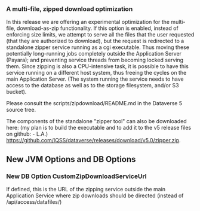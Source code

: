 ### A multi-file, zipped download optimization

In this release we are offering an experimental optimization for the
multi-file, download-as-zip functionality. If this option is enabled,
instead of enforcing size limits, we attempt to serve all the files
that the user requested (that they are authorized to download), but
the request is redirected to a standalone zipper service running as a
cgi executable. Thus moving these potentially long-running jobs
completely outside the Application Server (Payara); and preventing
service threads from becoming locked serving them. Since zipping is
also a CPU-intensive task, it is possible to have this service running
on a different host system, thus freeing the cycles on the main
Application Server. (The system running the service needs to have
access to the database as well as to the storage filesystem, and/or S3
bucket).

Please consult the scripts/zipdownload/README.md in the Dataverse 5
source tree.

The components of the standalone "zipper tool" can also be downloaded
here:
(my plan is to build the executable and to add it to the v5
release files on github: - L.A.)
https://github.com/IQSS/dataverse/releases/download/v5.0/zipper.zip.

## New JVM Options and DB Options

### New DB Option CustomZipDownloadServiceUrl

If defined, this is the URL of the zipping service outside the main Application Service where zip downloads should be directed (instead of /api/access/datafiles/)
